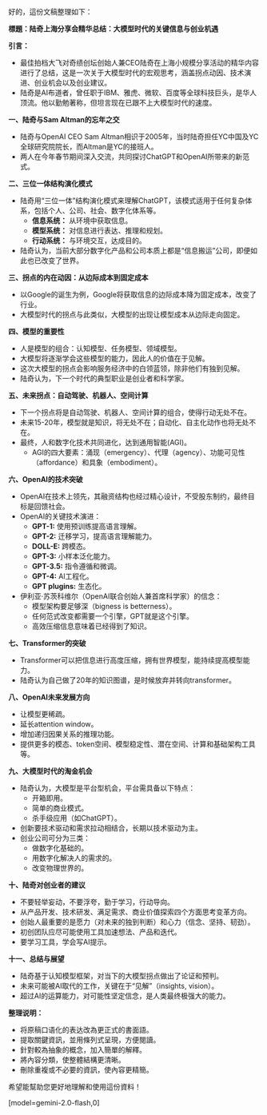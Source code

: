 好的，這份文稿整理如下：

**標題：陆奇上海分享会精华总结：大模型时代的关键信息与创业机遇**

**引言：**

*   最佳拍档大飞对奇绩创坛创始人兼CEO陆奇在上海小规模分享活动的精华内容进行了总结，这是一次关于大模型时代的宏观思考，涵盖拐点动因、技术演进、创业机会以及创业建议。
*   陆奇是AI布道者，曾任职于IBM、雅虎、微软、百度等全球科技巨头，是华人顶流。他以勤勉著称，但坦言现在已跟不上大模型时代的速度。

**一、陆奇与Sam Altman的忘年之交**

*   陆奇与OpenAI CEO Sam Altman相识于2005年，当时陆奇担任YC中国及YC全球研究院院长，而Altman是YC的接班人。
*   两人在今年春节期间深入交流，共同探讨ChatGPT和OpenAI所带来的新范式。

**二、三位一体结构演化模式**

*   陆奇用“三位一体”结构演化模式来理解ChatGPT，该模式适用于任何复杂体系，包括个人、公司、社会、数字化体系等。
    *   **信息系统：** 从环境中获取信息。
    *   **模型系统：** 对信息进行表达、推理和规划。
    *   **行动系统：** 与环境交互，达成目的。
*   陆奇认为，当前大部分数字化产品和公司本质上都是“信息搬运”公司，即便如此也已改变了世界。

**三、拐点的内在动因：从边际成本到固定成本**

*   以Google的诞生为例，Google将获取信息的边际成本降为固定成本，改变了行业。
*   大模型时代的拐点与此类似，大模型的出现让模型成本从边际走向固定。

**四、模型的重要性**

*   人是模型的组合：认知模型、任务模型、领域模型。
*   大模型将逐渐学会这些模型的能力，因此人的价值在于见解。
*   这次大模型的拐点会影响服务经济中的白领蓝领，除非他们有独到见解。
*   陆奇认为，下一个时代的典型职业是创业者和科学家。

**五、未来拐点：自动驾驶、机器人、空间计算**

*   下一个拐点将是自动驾驶、机器人、空间计算的组合，使得行动无处不在。
*   未来15-20年，模型就是知识，将无处不在；自动化、自主化动作也将无处不在。
*   最终，人和数字化技术共同进化，达到通用智能(AGI)。
    *   AGI的四大要素：涌现（emergency）、代理（agency）、功能可见性（affordance）和具象（embodiment）。

**六、OpenAI的技术突破**

*   OpenAI在技术上领先，其融资结构也经过精心设计，不受股东制约，最终目标是回馈社会。
*   OpenAI的关键技术演进：
    *   **GPT-1:** 使用预训练提高语言理解。
    *   **GPT-2:** 迁移学习，提高语言理解能力。
    *   **DOLL-E:** 跨模态。
    *   **GPT-3:** 小样本泛化能力。
    *   **GPT-3.5:** 指令遵循和微调。
    *   **GPT-4:** AI工程化。
    *   **GPT plugins:** 生态化。
*   伊利亚·苏茨科维尔（OpenAI联合创始人兼首席科学家）的信念：
    *   模型架构要足够深（bigness is betterness）。
    *   任何范式改变都需要一个引擎，GPT就是这个引擎。
    *   高效压缩信息意味着已经得到了知识。

**七、Transformer的突破**

*   Transformer可以把信息进行高度压缩，拥有世界模型，能持续提高模型能力。
*   陆奇认为自己做了20年的知识图谱，是时候放弃并转向transformer。

**八、OpenAI未来发展方向**

*   让模型更稀疏。
*   延长attention window。
*   增加递归因果关系的推理功能。
*   提供更多的模态、token空间、模型稳定性、潜在空间、计算和基础架构工具等。

**九、大模型时代的淘金机会**

*   陆奇认为，大模型是平台型机会，平台需具备以下特点：
    *   开箱即用。
    *   简单的商业模式。
    *   杀手级应用（如ChatGPT）。
*   创新要技术驱动和需求拉动相结合，长期以技术驱动为主。
*   创业公司可分为三类：
    *   做数字化基础的。
    *   用数字化解决人的需求的。
    *   改变物理世界的。

**十、陆奇对创业者的建议**

*   不要轻举妄动，不要浮夸，勤于学习，行动导向。
*   从产品开发、技术研发、满足需求、商业价值探索四个方面思考变革方向。
*   创始人最重要的是愿力（对未来的独到判断）和心力（信念、坚持、韧劲）。
*   初创团队应尽可能使用工具加速想法、产品和迭代。
*   要学习工具，学会写AI提示。

**十一、总结与展望**

*   陆奇基于认知模型框架，对当下的大模型拐点做出了论证和预判。
*   未来可能被AI取代的工作，关键在于“见解”（insights, vision）。
*   超过AI的运算能力，对可能性坚定信念，是人类最终极强大的能力。

**整理说明：**

*   将原稿口语化的表达改為更正式的書面語。
*   提取關鍵資訊，並用條列式呈現，方便閱讀。
*   針對較為抽象的概念，加入簡單的解釋。
*   將內容分類，使整體結構更清晰。
*   刪除重複或不必要的資訊，使內容更精簡。

希望能幫助您更好地理解和使用這份資料！

[model=gemini-2.0-flash,0]
